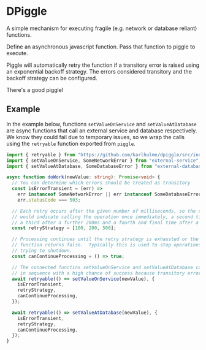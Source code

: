# DPiggle

A simple mechanism for executing fragile (e.g. network or database reliant)
functions.

Define an asynchronous javascript function. Pass that function to piggle to
execute.

Piggle will automatically retry the function if a transitory error is raised
using an exponential backoff strategy. The errors considered transitory and the
backoff strategy can be configured.

There's a good piggle!

## Example

In the example below, functions `setValueOnService` and `setValueAtDatabase` are
async functions that call an external service and database respectively. We know
they could fail due to temporary issues, so we wrap the calls using the
`retryable` function exported from `piggle`.

```typescript
import { retryable } from "https://github.com/karlhulme/dpiggle/src/index.ts";
import { setValueOnService, SomeNetworkError } from "external-service";
import { setValueAtDatabase, SomeDatabaseError } from "external-database";

async function doWork(newValue: string): Promise<void> {
  // You can determine which errors should be treated as transitory
  const isErrorTransient = (err) =>
    err instanceof SomeNetworkError || err instanceof SomeDatabaseError ||
    err.statusCode === 503;

  // Each retry occurs after the given number of milliseconds, so the strategy below
  // would indicate calling the operation once immediately, a second time after 100ms,
  // a third after a further 200ms and a fourth and final time after a further 500ms.
  const retryStrategy = [100, 200, 500];

  // Processing continues until the retry strategy is exhausted or the canContinueProcessing
  // function returns false.  Typically this is used to stop operations because the host is
  // trying to shutdown.
  const canContinueProcessing = () => true;

  // The connected functins setValueOnService and setValueAtDatabase can then be called
  // in sequence with a high chance of success because transitory errors will be bypassed.
  await retryable(() => setValueOnService(newValue), {
    isErrorTransient,
    retryStrategy,
    canContinueProcessing,
  });

  await retryable(() => setValueAtDatabase(newValue), {
    isErrorTransient,
    retryStrategy,
    canContinueProcessing,
  });
}
```
